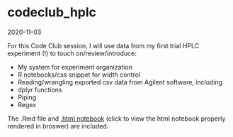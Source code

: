 # codeclub_hplc

2020-11-03

For this Code Club session, I will use data from my first trial HPLC experiment (!) to touch on/review/introduce:

- My system for experiment organization
- R notebooks/css snippet for width control
- Reading/wrangling exported csv data from Agilent software, including
- dplyr functions
- Piping 
- Regex

The .Rmd file and [.html notebook](https://htmlpreview.github.io/?https://github.com/itskathylam/codeclub_hplc/blob/main/2020-09-09_HPLC_SN38G.html) (click to view the html notebook properly rendered in broswer) are included. 
